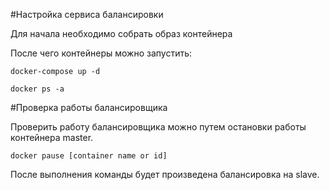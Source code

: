 #Настройка сервиса балансировки

Для начала необходимо собрать образ контейнера

После чего контейнеры можно запустить:

```docker-compose up -d```

```docker ps -a```

#Проверка работы балансировщика

Проверить работу балансировщика можно путем остановки работы контейнера master.

```docker pause [container name or id]```

После выполнения команды будет произведена балансировка на slave.